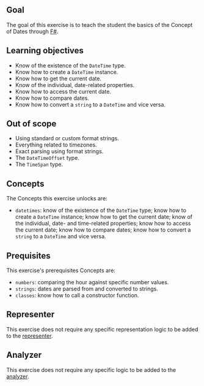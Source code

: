 ## Goal

The goal of this exercise is to teach the student the basics of the Concept of Dates through [F#][docs.microsoft.com-datetime].

## Learning objectives

- Know of the existence of the `DateTime` type.
- Know how to create a `DateTime` instance.
- Know how to get the current date.
- Know of the individual, date-related properties.
- Know how to access the current date.
- Know how to compare dates.
- Know how to convert a `string` to a `DateTime` and vice versa.

## Out of scope

- Using standard or custom format strings.
- Everything related to timezones.
- Exact parsing using format strings.
- The `DateTimeOffset` type.
- The `TimeSpan` type.

## Concepts

The Concepts this exercise unlocks are:

- `datetimes`: know of the existence of the `DateTime` type; know how to create a `DateTime` instance; know how to get the current date; know of the individual, date- and time-related properties; know how to access the current date; know how to compare dates; know how to convert a `string` to a `DateTime` and vice versa.

## Prequisites

This exercise's prerequisites Concepts are:

- `numbers`: comparing the hour against specific number values.
- `strings`: dates are parsed from and converted to strings.
- `classes`: know how to call a constructor function.

## Representer

This exercise does not require any specific representation logic to be added to the [representer][representer].

## Analyzer

This exercise does not require any specific logic to be added to the [analyzer][analyzer].

[analyzer]: https://github.com/exercism/csharp-analyzer
[representer]: https://github.com/exercism/csharp-representer
[docs.microsoft.com-datetime]: https://docs.microsoft.com/en-us/dotnet/api/system.datetime?view=netcore-3.1
